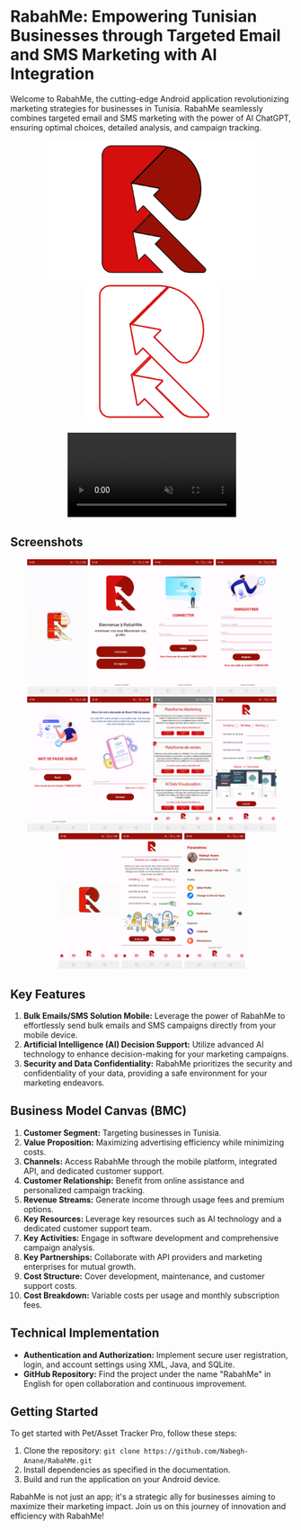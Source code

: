 ﻿# RabahMe: Empowering Tunisian Businesses through Targeted Email and SMS Marketing with AI Integration

Welcome to RabahMe, the cutting-edge Android application revolutionizing marketing strategies for businesses in Tunisia. RabahMe seamlessly combines targeted email and SMS marketing with the power of AI ChatGPT, ensuring optimal choices, detailed analysis, and campaign tracking.


<p align="center">
  <a href="https://nabeghanane.me/#projects"><img src="https://github.com/Nabegh-Anane/RabahMe/blob/main/app/screenshots/log_motion.png?raw=true" alt="Logo" width="370" height="250"></a>
  <a href="https://nabeghanane.me/#projects"><img src="https://github.com/Nabegh-Anane/RabahMe/blob/main/app/screenshots/log_mobile.png?raw=true" alt="Logo" width="250" height="250"></a>
</p>

<p align="center">
  <a href="https://nabeghanane.me/#projects">
    <video autoplay loop muted playsinline>
      <source src="https://github.com/Nabegh-Anane/RabahMe/blob/main/app/screenshots/Logo.mp4?raw=true" type="video/mp4">
    </video>
  </a>
</p>

## Screenshots

<p align="center">
   <img src="https://github.com/Nabegh-Anane/RabahMe/blob/main/app/screenshots/1.jpg?raw=true" alt="App Screenshot" width="108" height="240.8">
   <img src="https://github.com/Nabegh-Anane/RabahMe/blob/main/app/screenshots/2.jpg?raw=true" alt="App Screenshot" width="108" height="240.8">
   <img src="https://github.com/Nabegh-Anane/RabahMe/blob/main/app/screenshots/3.jpg?raw=true" alt="App Screenshot" width="108" height="240.8">
   <img src="https://github.com/Nabegh-Anane/RabahMe/blob/main/app/screenshots/4.jpg?raw=true" alt="App Screenshot" width="108" height="240.8">
   <img src="https://github.com/Nabegh-Anane/RabahMe/blob/main/app/screenshots/5.jpg?raw=true" alt="App Screenshot" width="108" height="240.8">
   <img src="https://github.com/Nabegh-Anane/RabahMe/blob/main/app/screenshots/6.jpg?raw=true" alt="App Screenshot" width="108" height="240.8">
   <img src="https://github.com/Nabegh-Anane/RabahMe/blob/main/app/screenshots/7.jpg?raw=true" alt="App Screenshot" width="108" height="240.8">
   <img src="https://github.com/Nabegh-Anane/RabahMe/blob/main/app/screenshots/8.jpg?raw=true" alt="App Screenshot" width="108" height="240.8">
   <img src="https://github.com/Nabegh-Anane/RabahMe/blob/main/app/screenshots/9.jpg?raw=true" alt="App Screenshot" width="108" height="240.8">
   <img src="https://github.com/Nabegh-Anane/RabahMe/blob/main/app/screenshots/10.jpg?raw=true" alt="App Screenshot" width="108" height="240.8">
   <img src="https://github.com/Nabegh-Anane/RabahMe/blob/main/app/screenshots/11.jpg?raw=true" alt="App Screenshot" width="108" height="240.8">
</p>


## Key Features

1. **Bulk Emails/SMS Solution Mobile:** Leverage the power of RabahMe to effortlessly send bulk emails and SMS campaigns directly from your mobile device.
2. **Artificial Intelligence (AI) Decision Support:** Utilize advanced AI technology to enhance decision-making for your marketing campaigns.
3. **Security and Data Confidentiality:** RabahMe prioritizes the security and confidentiality of your data, providing a safe environment for your marketing endeavors.

## Business Model Canvas (BMC)

1. **Customer Segment:** Targeting businesses in Tunisia.
2. **Value Proposition:** Maximizing advertising efficiency while minimizing costs.
3. **Channels:** Access RabahMe through the mobile platform, integrated API, and dedicated customer support.
4. **Customer Relationship:** Benefit from online assistance and personalized campaign tracking.
5. **Revenue Streams:** Generate income through usage fees and premium options.
6. **Key Resources:** Leverage key resources such as AI technology and a dedicated customer support team.
7. **Key Activities:** Engage in software development and comprehensive campaign analysis.
8. **Key Partnerships:** Collaborate with API providers and marketing enterprises for mutual growth.
9. **Cost Structure:** Cover development, maintenance, and customer support costs.
10. **Cost Breakdown:** Variable costs per usage and monthly subscription fees.

## Technical Implementation

- **Authentication and Authorization:** Implement secure user registration, login, and account settings using XML, Java, and SQLite.
- **GitHub Repository:** Find the project under the name "RabahMe" in English for open collaboration and continuous improvement.

## Getting Started

To get started with Pet/Asset Tracker Pro, follow these steps:

1. Clone the repository: `git clone https://github.com/Nabegh-Anane/RabahMe.git`
2. Install dependencies as specified in the documentation.
3. Build and run the application on your Android device.


RabahMe is not just an app; it's a strategic ally for businesses aiming to maximize their marketing impact. Join us on this journey of innovation and efficiency with RabahMe!
